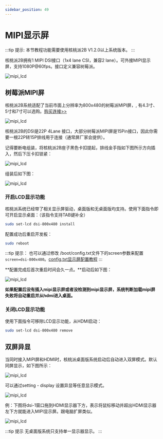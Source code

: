 ```yaml
---
sidebar_position: 49
---
```


# MIPI显示屏

:::tip 提示:
本节教程功能需要使用核桃派2B V1.2.0以上系统版本。
:::

核桃派2B拥有1 MIPI DSI接口（1x4 lane CSI，兼容2 lane）。可外接MIPI显示屏，支持1080P@60fps。接口定义兼容树莓派。

![mipi_lcd](./img/mipi_lcd/mipi_lcd0-1.png)

## 树莓派MIPI屏

核桃派2B系统适配了当前市面上分辨率为800x480的树莓派MIPI屏，, 有4.3寸、5寸和7寸可以选购。[购买连接>>](https://item.taobao.com/item.htm?id=627655701617)

![mipi_lcd](./img/mipi_lcd/mipi_lcd0-2.png)

核桃派2B的DSI是22P 4Lane 接口，大部分树莓派MIPI屏是15Pin接口，因此你需要一根22P转15P排线用于连接（通常屏厂家会提供）。

记得要断电组装，将核桃派2B座子黑色卡扣提起，排线金手指如下图所示方向插入，然后下压卡扣锁紧：

![mipi_lcd](./img/mipi_lcd/mipi_lcd0-3.png)

组装后如下图：

![mipi_lcd](./img/mipi_lcd/mipi_lcd1.png)

### 开启LCD显示功能

核桃派系统已经带了相关显示屏驱动，桌面版和无桌面版均支持。使用下面指令即可开启显示桌面：（该指令支持TAB键补全）

```bash
sudo set-lcd dsi-800x480 install
```

配置成功后重启开发板：

```bash
sudo reboot
```

:::tip 提示：
也可以通过修改 /boot/config.txt文件下的screen参数来配置 `screen=dsi-800x480`。[config.txt显示屏配置教程](./config.txt.md#显示屏配置)
:::

**配置完成后首次重启时间会久一点。**启动后如下图：

![mipi_lcd](./img/mipi_lcd/mipi_lcd2.png)

**如果配置后没有插入mipi显示屏或者没检测到mipi显示屏，系统判断加载mipi屏失败将自动重启并从hdmi进入桌面。**

### 关闭LCD显示功能

使用下面指令可移除LCD显示功能，从HDMI启动：

```bash
sudo set-lcd dsi-800x480 remove
```

## 双屏异显

当同时接入MIPI屏和HDMI时，核桃派桌面版系统启动后自动进入双屏模式。默认同屏显示，如下图所示：

![mipi_lcd](./img/mipi_lcd/mipi_lcd4.png)

可以通过setting - display 设置异显等任意显示模式。

![mipi_lcd](./img/mipi_lcd/mipi_lcd5.png)

例：下图将dsi-1窗口拖到HDMI显示器下方，表示将鼠标移动并超出HDMI显示器左下方就能进入MIPI显示屏。跟电脑扩屏类似。

![mipi_lcd](./img/mipi_lcd/mipi_lcd6.png)


:::tip 提示
无桌面版系统只支持单一显示器显示。
:::



